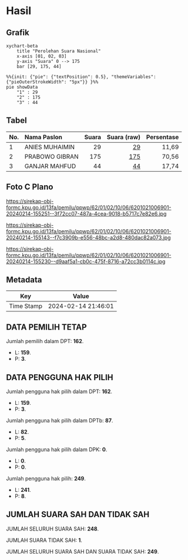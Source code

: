 # Hasil

## Grafik

```mermaid
xychart-beta
    title "Perolehan Suara Nasional"
    x-axis [01, 02, 03]
    y-axis "Suara" 0 --> 175
    bar [29, 175, 44]
```

```mermaid
%%{init: {"pie": {"textPosition": 0.5}, "themeVariables": {"pieOuterStrokeWidth": "5px"}} }%%
pie showData
    "1" : 29
    "2" : 175
    "3" : 44
```

## Tabel

| No. | Nama Paslon    | Suara | Suara (raw) | Persentase |
|:--- |:-------------- | -----:| -----------:| ----------:|
| 1   | ANIES MUHAIMIN | 29    | [29][p-1]   | 11,69      |
| 2   | PRABOWO GIBRAN | 175   | [175][p-2]  | 70,56      |
| 3   | GANJAR MAHFUD  | 44    | [44][p-3]   | 17,74      |


[p-1]: https://github.com/gigit-pemilu/pemilu-2024/blob/main/pilpres/hitung-suara/sub/62-kalimantan-tengah/sub/01-kotawaringin-barat/sub/02-arut-selatan/sub/1006-sidorejo/sub/901-tps/sub/paslon-1.txt
[p-2]: https://github.com/gigit-pemilu/pemilu-2024/blob/main/pilpres/hitung-suara/sub/62-kalimantan-tengah/sub/01-kotawaringin-barat/sub/02-arut-selatan/sub/1006-sidorejo/sub/901-tps/sub/paslon-2.txt
[p-3]: https://github.com/gigit-pemilu/pemilu-2024/blob/main/pilpres/hitung-suara/sub/62-kalimantan-tengah/sub/01-kotawaringin-barat/sub/02-arut-selatan/sub/1006-sidorejo/sub/901-tps/sub/paslon-3.txt

## Foto C Plano

https://sirekap-obj-formc.kpu.go.id/13fa/pemilu/ppwp/62/01/02/10/06/6201021006901-20240214-155251--3f72cc07-487a-4cea-9018-b5717c7e82e6.jpg

https://sirekap-obj-formc.kpu.go.id/13fa/pemilu/ppwp/62/01/02/10/06/6201021006901-20240214-155143--f7c3909b-e556-48bc-a2d8-480dac82a073.jpg

https://sirekap-obj-formc.kpu.go.id/13fa/pemilu/ppwp/62/01/02/10/06/6201021006901-20240214-155230--d9aaf5a1-cb0c-475f-8716-a72cc3b0114c.jpg


## Metadata

| Key        | Value               |
| ---------- | ------------------- |
| Time Stamp | 2024-02-14 21:46:01 |


## DATA PEMILIH TETAP

Jumlah pemilih dalam DPT: **162**.
 * L: **159**.
 * P: **3**.

## DATA PENGGUNA HAK PILIH

Jumlah pengguna hak pilih dalam DPT: **162**.
 * L: **159**.
 * P: **3**.

Jumlah pengguna hak pilih dalam DPTb: **87**.
 * L: **82**.
 * P: **5**.

Jumlah pengguna hak pilih dalam DPK: **0**.
 * L: **0**.
 * P: **0**.

Jumlah pengguna hak pilih: **249**.
 * L: **241**.
 * P: **8**.

## JUMLAH SUARA SAH DAN TIDAK SAH

JUMLAH SELURUH SUARA SAH: **248**.

JUMLAH SUARA TIDAK SAH: **1**.

JUMLAH SELURUH SUARA SAH DAN SUARA TIDAK SAH: **249**.


